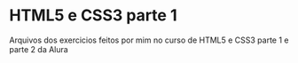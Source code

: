 # HTML5 e CSS3 parte 1
 Arquivos dos exercicios feitos por mim no curso de HTML5 e CSS3 parte 1 e parte 2 da Alura

